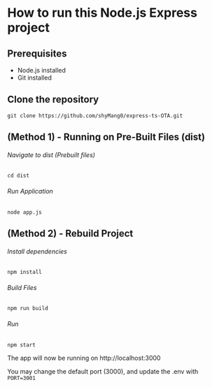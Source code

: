 # How to run this Node.js Express project

## Prerequisites
-   Node.js installed
-   Git installed

## Clone the repository

`git clone https://github.com/shyMang0/express-ts-OTA.git`

## (Method 1) - Running on Pre-Built Files (dist)

###### Navigate to dist (Prebuilt files)
`cd dist`

###### Run Application
`node app.js`


## (Method 2) - Rebuild Project

###### Install dependencies
   `npm install`
###### Build Files
   `npm run build`
###### Run
   `npm start`


The app will now be running on http://localhost:3000

You may change the default port (3000), and update the .env
   with `PORT=3001`

